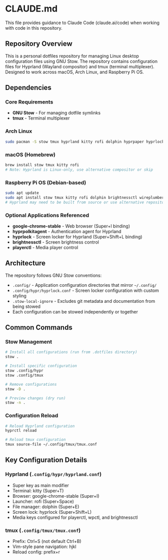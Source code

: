 # CLAUDE.md

This file provides guidance to Claude Code (claude.ai/code) when working with code in this repository.

## Repository Overview

This is a personal dotfiles repository for managing Linux desktop configuration files using GNU Stow. The repository contains configuration files for Hyprland (Wayland compositor) and tmux (terminal multiplexer). Designed to work across macOS, Arch Linux, and Raspberry Pi OS.

## Dependencies

### Core Requirements
- **GNU Stow** - For managing dotfile symlinks
- **tmux** - Terminal multiplexer

### Arch Linux
```bash
sudo pacman -S stow tmux hyprland kitty rofi dolphin hyprpaper hyprlock brightnessctl wireplumber playerctl google-chrome
```

### macOS (Homebrew)
```bash
brew install stow tmux kitty rofi
# Note: Hyprland is Linux-only, use alternative compositor or skip
```

### Raspberry Pi OS (Debian-based)
```bash
sudo apt update
sudo apt install stow tmux kitty rofi dolphin brightnessctl wireplumber-tools playerctl
# Hyprland may need to be built from source or use alternative repository
```

### Optional Applications Referenced
- **google-chrome-stable** - Web browser (Super+I binding)
- **hyprpolkitagent** - Authentication agent for Hyprland
- **hyprlock** - Screen locker for Hyprland (Super+Shift+L binding)
- **brightnessctl** - Screen brightness control
- **playerctl** - Media player control

## Architecture

The repository follows GNU Stow conventions:
- `.config/` - Application configuration directories that mirror `~/.config/`
- `.config/hypr/hyprlock.conf` - Screen locker configuration with custom styling
- `.stow-local-ignore` - Excludes git metadata and documentation from being stowed
- Each configuration can be stowed independently or together

## Common Commands

### Stow Management
```bash
# Install all configurations (run from .dotfiles directory)
stow .

# Install specific configuration
stow .config/hypr
stow .config/tmux

# Remove configurations
stow -D .

# Preview changes (dry run)
stow -n .
```

### Configuration Reload
```bash
# Reload Hyprland configuration
hyprctl reload

# Reload tmux configuration
tmux source-file ~/.config/tmux/tmux.conf
```

## Key Configuration Details

### Hyprland (`.config/hypr/hyprland.conf`)
- Super key as main modifier
- Terminal: kitty (Super+T)
- Browser: google-chrome-stable (Super+I) 
- Launcher: rofi (Super+Space)
- File manager: dolphin (Super+E)
- Screen lock: hyprlock (Super+Shift+L)
- Media keys configured for playerctl, wpctl, and brightnessctl

### tmux (`.config/tmux/tmux.conf`)
- Prefix: Ctrl+S (not default Ctrl+B)
- Vim-style pane navigation: hjkl
- Reload config: prefix+r